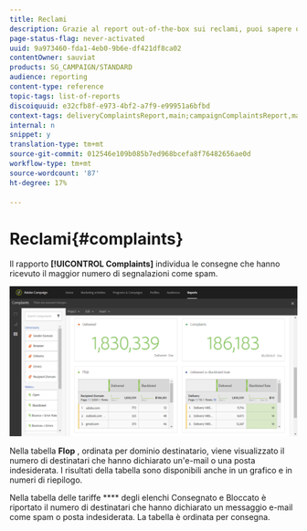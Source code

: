 ```yaml
---
title: Reclami
description: Grazie al report out-of-the-box sui reclami, puoi sapere quanti tempi di consegna sono stati dichiarati come spam.
page-status-flag: never-activated
uuid: 9a973460-fda1-4eb0-9b6e-df421df8ca02
contentOwner: sauviat
products: SG_CAMPAIGN/STANDARD
audience: reporting
content-type: reference
topic-tags: list-of-reports
discoiquuid: e32cfb8f-e973-4bf2-a7f9-e99951a6bfbd
context-tags: deliveryComplaintsReport,main;campaignComplaintsReport,main;programComplaintsReport,main
internal: n
snippet: y
translation-type: tm+mt
source-git-commit: 012546e109b085b7ed968bcefa8f76482656ae0d
workflow-type: tm+mt
source-wordcount: '87'
ht-degree: 17%

---
```



# Reclami{#complaints}

Il rapporto **[!UICONTROL Complaints]** individua le consegne che hanno ricevuto il maggior numero di segnalazioni come spam.

![](assets/delivery_reports_complaints.png)

Nella tabella **Flop** , ordinata per dominio destinatario, viene visualizzato il numero di destinatari che hanno dichiarato un&#39;e-mail o una posta indesiderata. I risultati della tabella sono disponibili anche in un grafico e in numeri di riepilogo.

Nella tabella delle tariffe **** degli elenchi Consegnato e Bloccato è riportato il numero di destinatari che hanno dichiarato un messaggio e-mail come spam o posta indesiderata. La tabella è ordinata per consegna.
